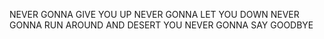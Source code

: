 NEVER GONNA GIVE YOU UP
NEVER GONNA LET YOU DOWN
NEVER GONNA RUN AROUND AND DESERT YOU
NEVER GONNA SAY GOODBYE